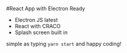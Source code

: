 #React App with Electron Ready

- Electron JS latest
- React with CRACO
- Splash screen built in

simple as typing
``` yarn start ```
and happy coding!
